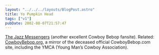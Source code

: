 ```yaml
---
layout: "../../../layouts/BlogPost.astro"
title: Yo Pumpkin Head
tags: ["v1"]
pubDate: 2002-08-07T21:57:47
---
```


[The Jazz Messengers][1] (another excellent Cowboy Bebop fansite). Related: [CowboyBebop.org][2], a mirror of the deceased official CowboyBebop.com site, including the YMCA (Young Man&#8217;s Cowboy Association).

[1]: http://www.jazzmess.com/ "Cowboy Bebop: The Jazz Messengers"
[2]: http://www.cowboybebop.org/ "CowboyBebop.org: Mirror of defunct CowboyBebop.com"
